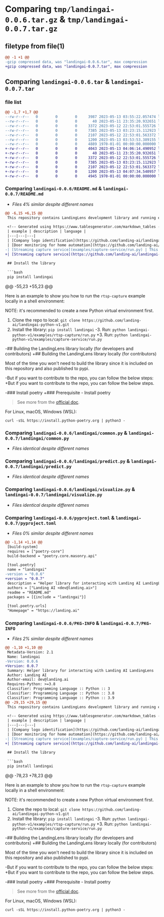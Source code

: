# Comparing `tmp/landingai-0.0.6.tar.gz` & `tmp/landingai-0.0.7.tar.gz`

## filetype from file(1)

```diff
@@ -1 +1 @@
-gzip compressed data, was "landingai-0.0.6.tar", max compression
+gzip compressed data, was "landingai-0.0.7.tar", max compression
```

## Comparing `landingai-0.0.6.tar` & `landingai-0.0.7.tar`

### file list

```diff
@@ -1,7 +1,7 @@
--rw-r--r--   0        0        0     3987 2023-05-13 03:55:22.057474 landingai-0.0.6/README.md
--rw-r--r--   0        0        0       40 2023-05-11 23:35:20.932651 landingai-0.0.6/landingai/__init__.py
--rw-r--r--   0        0        0     3372 2023-05-12 22:53:01.555726 landingai-0.0.6/landingai/common.py
--rw-r--r--   0        0        0     7385 2023-05-13 03:23:15.112923 landingai-0.0.6/landingai/predict.py
--rw-r--r--   0        0        0     2107 2023-05-12 22:53:01.563372 landingai-0.0.6/landingai/visualize.py
--rw-r--r--   0        0        0     1200 2023-05-13 03:53:53.389155 landingai-0.0.6/pyproject.toml
--rw-r--r--   0        0        0     4889 1970-01-01 00:00:00.000000 landingai-0.0.6/PKG-INFO
+-rw-r--r--   0        0        0     4043 2023-05-13 04:06:14.490952 landingai-0.0.7/README.md
+-rw-r--r--   0        0        0       40 2023-05-11 23:35:20.932651 landingai-0.0.7/landingai/__init__.py
+-rw-r--r--   0        0        0     3372 2023-05-12 22:53:01.555726 landingai-0.0.7/landingai/common.py
+-rw-r--r--   0        0        0     7385 2023-05-13 03:23:15.112923 landingai-0.0.7/landingai/predict.py
+-rw-r--r--   0        0        0     2107 2023-05-12 22:53:01.563372 landingai-0.0.7/landingai/visualize.py
+-rw-r--r--   0        0        0     1200 2023-05-13 04:07:34.540957 landingai-0.0.7/pyproject.toml
+-rw-r--r--   0        0        0     4945 1970-01-01 00:00:00.000000 landingai-0.0.7/PKG-INFO
```

### Comparing `landingai-0.0.6/README.md` & `landingai-0.0.7/README.md`

 * *Files 4% similar despite different names*

```diff
@@ -6,15 +6,15 @@
 This repository contains LandingLens development library and running examples showing how to integrate LandingLens on a variety of scenarios. All the examples show different ways to acquire images from multiple sources and techniques to process the results. Jupyter notebooks focus on ease of use while Python apps include more robust and complete examples.
 
 <!-- Generated using https://www.tablesgenerator.com/markdown_tables -->
 | example | description | language |
 |---|---|---|
 | [Company logo identification](https://github.com/landing-ai/landingai-python-v1/blob/main/examples/webcam-collab-notebook/webcam-collab-notebook.ipynb) | This notebook can run directly in Google collab using the web browser camera to detect Landing AI logo | Jupyter Notebook [![Colab](https://colab.research.google.com/assets/colab-badge.svg)](https://colab.research.google.com/github/landing-ai/landingai-python-v1/blob/main/examples/webcam-collab-notebook/webcam-collab-notebook.ipynb)|
 | [Door monitoring for home automation](https://github.com/landing-ai/landingai-python-v1/blob/main/examples/rtsp-capture-notebook/rtsp-capture.ipynb) | This notebook uses an object detection model to determine whether a door is open or closed. The notebook can acquire images directly from an RTSP camera | Jupyter Notebook |
-| [Streaming capture service](examples/capture-service/run.py) | This application shows how to do continuous acquisition from an image sensor using RTSP. | Python application |
+| [Streaming capture service](https://github.com/landing-ai/landingai-python-v1/tree/main/examples/capture-service) | This application shows how to do continuous acquisition from an image sensor using RTSP. | Python application |
 
 ## Install the library
 
 ```bash
 pip install landingai
 ```
 
@@ -55,23 +55,23 @@
 
 Here is an example to show you how to run the `rtsp-capture` example locally in a shell environment:
 
 NOTE: it's recommended to create a new Python virtual environment first.
 
 1. Clone the repo to local: `git clone https://github.com/landing-ai/landingai-python-v1.git`
 2. Install the library: `pip install landingai`
-3. Run: `python landingai-python-v1/examples/rtsp-capture/run.py`
+3. Run: `python landingai-python-v1/examples/capture-service/run.py`
 
-## Building the LandingLens library locally (for developers and contributors)
+## Building the LandingLens library locally (for contributors)
 
 Most of the time you won't need to build the library since it is included on this repository and also published to pypi.
 
-But if you want to contribute to the repo, you can follow the below steps:
+But if you want to contribute to the repo, you can follow the below steps.
 
-### Install poetry
+### Prerequisite - Install poetry
 
 > See more from the [official doc](https://python-poetry.org/docs/#installation).
 
 For Linux, macOS, Windows (WSL):
 
 ```
 curl -sSL https://install.python-poetry.org | python3 -
```

### Comparing `landingai-0.0.6/landingai/common.py` & `landingai-0.0.7/landingai/common.py`

 * *Files identical despite different names*

### Comparing `landingai-0.0.6/landingai/predict.py` & `landingai-0.0.7/landingai/predict.py`

 * *Files identical despite different names*

### Comparing `landingai-0.0.6/landingai/visualize.py` & `landingai-0.0.7/landingai/visualize.py`

 * *Files identical despite different names*

### Comparing `landingai-0.0.6/pyproject.toml` & `landingai-0.0.7/pyproject.toml`

 * *Files 0% similar despite different names*

```diff
@@ -1,14 +1,14 @@
 [build-system]
 requires = ["poetry-core"]
 build-backend = "poetry.core.masonry.api"
 
 [tool.poetry]
 name = "landingai"
-version = "0.0.6"
+version = "0.0.7"
 description = "Helper library for interacting with Landing AI LandingLens"
 authors = ["Landing AI <dev@landing.ai>"]
 readme = "README.md"
 packages = [{include = "landingai"}]
 
 [tool.poetry.urls]
 "Homepage" = "https://landing.ai"
```

### Comparing `landingai-0.0.6/PKG-INFO` & `landingai-0.0.7/PKG-INFO`

 * *Files 2% similar despite different names*

```diff
@@ -1,10 +1,10 @@
 Metadata-Version: 2.1
 Name: landingai
-Version: 0.0.6
+Version: 0.0.7
 Summary: Helper library for interacting with Landing AI LandingLens
 Author: Landing AI
 Author-email: dev@landing.ai
 Requires-Python: >=3.8
 Classifier: Programming Language :: Python :: 3
 Classifier: Programming Language :: Python :: 3.8
 Classifier: Programming Language :: Python :: 3.9
@@ -29,15 +29,15 @@
 This repository contains LandingLens development library and running examples showing how to integrate LandingLens on a variety of scenarios. All the examples show different ways to acquire images from multiple sources and techniques to process the results. Jupyter notebooks focus on ease of use while Python apps include more robust and complete examples.
 
 <!-- Generated using https://www.tablesgenerator.com/markdown_tables -->
 | example | description | language |
 |---|---|---|
 | [Company logo identification](https://github.com/landing-ai/landingai-python-v1/blob/main/examples/webcam-collab-notebook/webcam-collab-notebook.ipynb) | This notebook can run directly in Google collab using the web browser camera to detect Landing AI logo | Jupyter Notebook [![Colab](https://colab.research.google.com/assets/colab-badge.svg)](https://colab.research.google.com/github/landing-ai/landingai-python-v1/blob/main/examples/webcam-collab-notebook/webcam-collab-notebook.ipynb)|
 | [Door monitoring for home automation](https://github.com/landing-ai/landingai-python-v1/blob/main/examples/rtsp-capture-notebook/rtsp-capture.ipynb) | This notebook uses an object detection model to determine whether a door is open or closed. The notebook can acquire images directly from an RTSP camera | Jupyter Notebook |
-| [Streaming capture service](examples/capture-service/run.py) | This application shows how to do continuous acquisition from an image sensor using RTSP. | Python application |
+| [Streaming capture service](https://github.com/landing-ai/landingai-python-v1/tree/main/examples/capture-service) | This application shows how to do continuous acquisition from an image sensor using RTSP. | Python application |
 
 ## Install the library
 
 ```bash
 pip install landingai
 ```
 
@@ -78,23 +78,23 @@
 
 Here is an example to show you how to run the `rtsp-capture` example locally in a shell environment:
 
 NOTE: it's recommended to create a new Python virtual environment first.
 
 1. Clone the repo to local: `git clone https://github.com/landing-ai/landingai-python-v1.git`
 2. Install the library: `pip install landingai`
-3. Run: `python landingai-python-v1/examples/rtsp-capture/run.py`
+3. Run: `python landingai-python-v1/examples/capture-service/run.py`
 
-## Building the LandingLens library locally (for developers and contributors)
+## Building the LandingLens library locally (for contributors)
 
 Most of the time you won't need to build the library since it is included on this repository and also published to pypi.
 
-But if you want to contribute to the repo, you can follow the below steps:
+But if you want to contribute to the repo, you can follow the below steps.
 
-### Install poetry
+### Prerequisite - Install poetry
 
 > See more from the [official doc](https://python-poetry.org/docs/#installation).
 
 For Linux, macOS, Windows (WSL):
 
 ```
 curl -sSL https://install.python-poetry.org | python3 -
```

